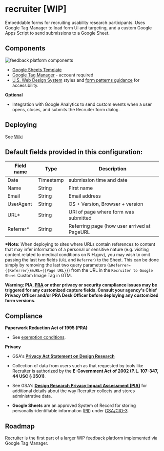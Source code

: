 # recruiter [WIP]
Embeddable forms for recruiting usability research participants. Uses Google Tag Manager to load form UI and targeting, and a custom Google Apps Script to send submissions to a Google Sheet.

## Components

![feedback platform components](https://gsa.github.io/recruiter/docs/img/Feedback_Platform_Components-v2.svg)


 - [Google Sheets Template](https://docs.google.com/a/gsa.gov/spreadsheets/d/1_de-8lkbxPAy0ovb_WH22EI03vX8ZnuZhhiXnXWvxpQ/copy)
 - [Google Tag Manager](https://tagmanager.google.com) - account required
 - [U.S. Web Design System](https://standards.usa.gov/) styles and [form patterns guidance](https://standards.usa.gov/components/form-templates/) for accessibility.

 **Optional**
 - Integration with Google Analytics to send custom events when a user opens, closes, and submits the Recruiter form dialog.


## Deploying
See [Wiki](https://github.com/GSA/recruiter/wiki/Deploying)

## Default fields provided in this configuration:

 | Field name | Type | Description |
 | ---------- | ---- | ----------- |
 | Date | Timestamp | submission time and date |
 | Name | String | First name |
 | Email | String | Email address |
 | UserAgent | String | OS + Version, Browser + version |
 | URL* | String | URI of page where form was submitted |
 | Referrer* | String | Referring page (how user arrived at PageURL |

**\*Note:** When deploying to sites where URLs contain references to content that may infer information of a personal or sensitive nature (e.g. visiting content related to medical conditions on NIH.gov), you may wish to omit passing the last two fields (`URL` and `Referrer`) to the Sheet. This can be done simply by removing the last two query parameters (`&Referrer={{Referrer}}&URL={{Page URL}}`) from the URL in the `Recruiter to Google Sheet` Custom Image Tag in GTM.

 **Warning: PIA, [PRA](https://www.usability.gov/how-to-and-tools/guidance/pra-overview.html) or other privacy or security compliance issues may be triggered for any customized capture fields. Consult your agency's Chief Privacy Officer and/or PRA Desk Officer before deploying any customized form versions.**
 
 ## Compliance
 
 **Paperwork Reduction Act of 1995 (PRA)** 
 - See [exemption conditions](https://obamawhitehouse.archives.gov/sites/default/files/omb/inforeg/pra_flexibilities_memo_7_22_16_finalI.pdf).
 
 **Privacy**

- GSA's **[Privacy Act Statement on Design Research](https://www.gsa.gov/reference/gsa-privacy-program/privacy-act-statement-for-design-research)**

- Collection of data from users such as that requested by tools like Recruiter is authorized by the **E-Government Act of 2002 (P.L. 107-347, 44 USC § 3501)**.

- See GSA's **[Design Research Privacy Impact Assessment (PIA)](https://www.gsa.gov/cdnstatic/design_research_pia_%28signed%29.pdf)** for additional details about the way Recruiter collects and stores administrative data.

 - **Google Sheets** are an approved System of Record for storing personally-identifiable information ([PII](https://www.gsa.gov/portal/content/104256)) under [GSA/CIO-3](https://www.federalregister.gov/documents/2014/08/12/2014-19071/privacy-act-of-1974-notice-of-an-updated-system-of-records).

## Roadmap
Recruiter is the first part of a larger WIP feedback platform implemented via Google Tag Manager.



